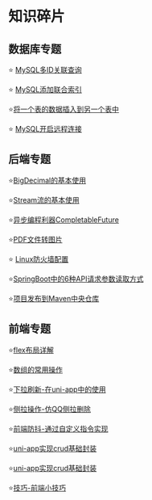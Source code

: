 # 知识碎片

## 数据库专题

⭐️ [MySQL多ID关联查询](/知识碎片/数据库专题/MySQL多ID关联查询.md)

⭐️ [MySQL添加联合索引](/知识碎片/数据库专题/MySQL添加联合索引.md)

⭐️[将一个表的数据插入到另一个表中](/知识碎片/数据库专题/将一个表的数据插入到另一个表中.md)

⭐️ [MySQL开启远程连接](/知识碎片/数据库专题/MySQL开启远程连接.md)

## 后端专题

⭐️[BigDecimal的基本使用](/知识碎片/后端专题/BigDecimal的基本使用.md)

⭐️[Stream流的基本使用](/知识碎片/后端专题/Stream流的基本使用.md)

⭐️[异步编程利器CompletableFuture](/知识碎片/后端专题/异步编程利器CompletableFuture.md)

⭐️[PDF文件转图片](/知识碎片/后端专题/PDF文件转图片.md)

⭐️ [Linux防火墙配置](/知识碎片/后端专题/Linux防火墙配置.md)

⭐️[SpringBoot中的6种API请求参数读取方式](/知识碎片/后端专题/SpringBoot中的6种API请求参数读取方式.md)

⭐️[项目发布到Maven中央仓库](/知识碎片/后端专题/项目发布到Maven中央仓库.md)

## 前端专题

⭐️[flex布局详解](/知识碎片/前端专题/flex布局详解.md)

⭐️[数组的常用操作](/知识碎片/前端专题/数组的常用操作.md.md)

⭐️[下拉刷新-在uni-app中的使用](/知识碎片/前端专题/下拉刷新-在uni-app中的使用.md)

⭐️[侧拉操作-仿QQ侧拉删除](/知识碎片/前端专题/侧拉操作-仿QQ侧拉删除.md)

⭐️[前端防抖-通过自定义指令实现](/知识碎片/前端专题/前端防抖-通过自定义指令实现.md)

⭐️[uni-app实现crud基础封装](/知识碎片/前端专题/uni-app实现crud基础封装.md)

⭐️[uni-app实现crud基础封装](/知识碎片/前端专题/uni-app实现crud基础封装.md)

⭐️[技巧-前端小技巧](/知识碎片/前端专题/技巧-前端小技巧.md)
